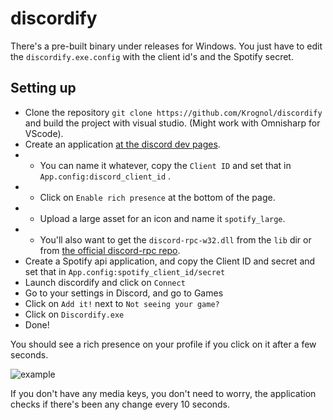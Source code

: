 # discordify

There's a pre-built binary under releases for Windows. You just have to edit the `discordify.exe.config` with the client id's and the Spotify secret.

## Setting up

*  Clone the repository `git clone https://github.com/Krognol/discordify` and build the project with visual studio. (Might work with Omnisharp for VScode).
*  Create an application [at the discord dev pages](https://discordapp.com/developers/applications/me).
* * You can name it whatever, copy the `Client ID` and set that in `App.config:discord_client_id` .
* * Click on `Enable rich presence` at the bottom of the page.
* * Upload a large asset for an icon and name it `spotify_large`.
* * You'll also want to get the `discord-rpc-w32.dll` from the `lib` dir or from [the official discord-rpc repo](https://github.com/discordapp/discord-rpc).
* Create a Spotify api application, and copy the Client ID and secret and set that in `App.config:spotify_client_id/secret`
* Launch discordify and click on `Connect`
* Go to your settings in Discord, and go to Games
* Click on `Add it!` next to `Not seeing your game?`
* Click on `Discordify.exe`
* Done!

You should see a rich presence on your profile if you click on it after a few seconds.

![example](https://i.imgur.com/od6xC8j.png)

If you don't have any media keys, you don't need to worry, the application checks if there's been any change every 10 seconds.